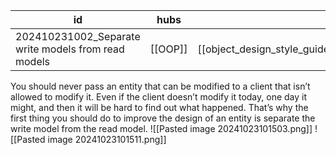
| id                                                  | hubs    | source                                                     |
| --------------------------------------------------- | ------- | ---------------------------------------------------------- |
| 202410231002_Separate write models from read models | [[OOP]] | [[object_design_style_guide_matthias_noback.pdf#page=211]] |
You should never pass an entity that can be modified to a client that isn’t allowed to modify it. Even if the client doesn’t modify it today, one day it might, and then it
will be hard to find out what happened. That’s why the first thing you should do to improve the design of an entity is separate the write model from the read model.
![[Pasted image 20241023101503.png]]
![[Pasted image 20241023101511.png]]
